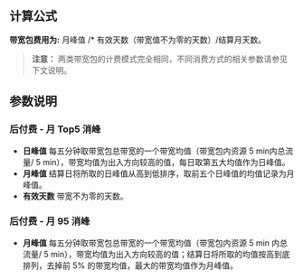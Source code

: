 ## 计算公式
**带宽包费用为:** 月峰值 /* 有效天数（带宽值不为零的天数）/结算月天数。
>**注意：**
>两类带宽包的计费模式完全相同，不同消费方式的相关参数请参见下文说明。

## 参数说明
### 后付费 - 月 Top5 消峰
- **日峰值**
每五分钟取带宽包总带宽的一个带宽均值（带宽包内资源 5 min内总流量/ 5 min），带宽均值为出入方向较高的值，每日取第五大均值作为日峰值。
- **月峰值**
结算日将所取的日峰值从高到低排序，取前五个日峰值的均值记录为月峰值。
- **有效天数**
带宽不为零的天数。

### 后付费 - 月 95 消峰
- **月峰值**
每五分钟取带宽包总带宽的一个带宽均值（带宽包内资源 5 min 内总流量/ 5 min），带宽均值为出入方向较高的值；结算日将所取的均值按高到底排列，去掉前 5% 的带宽均值，最大的带宽均值作为月峰值。
